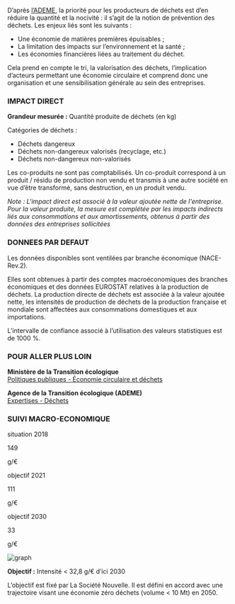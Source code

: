 D’après [l’ADEME](https://grand-est.ademe.fr/expertises/dechets/reduction-de-la-production-de-dechets-en-entreprise/enjeux), la priorité pour les producteurs de déchets est d’en réduire la quantité et la nocivité : il s’agit de la notion de prévention des déchets.
Les enjeux liés sont les suivants :
* Une économie de matières premières épuisables ;
* La limitation des impacts sur l’environnement et la santé ;
* Les économies financières liées au traitement du déchet.

Cela prend en compte le tri, la valorisation des déchets, l’implication d’acteurs permettant une économie circulaire et comprend donc une organisation et une sensibilisation générale au sein des entreprises.


### IMPACT DIRECT

**Grandeur mesurée :** Quantité produite de déchets (en kg)

Catégories de déchets :
* Déchets dangereux
* Déchets non-dangereux valorisés (recyclage, etc.)
* Déchets non-dangereux non-valorisés

Les co-produits ne sont pas comptabilisés. Un co-produit correspond à un produit / résidu de production non vendu et transmis à une autre société en vue d’être transformé, sans destruction, en un produit vendu.

*Note : L'impact direct est associé à la valeur ajoutée nette de l'entreprise. Pour la valeur produite, la mesure est complétée par les impacts indirects liés aux consommations et aux amortissements, obtenus à partir des données des entreprises sollicitées*

### DONNEES PAR DEFAUT

Les données disponibles sont ventilées par branche économique (NACE-Rev.2).

Elles sont obtenues à partir des comptes macroéconomiques des branches économiques et des données EUROSTAT relatives à la production de déchets. La production directe de déchets est associée à la valeur ajoutée nette, les intensités de production de déchets de la production française et mondiale sont affectées aux consommations domestiques et aux importations.

L’intervalle de confiance associé à l’utilisation des valeurs statistiques est de 1000 %.

### POUR ALLER PLUS LOIN

**Ministère de la Transition écologique**  
[Politiques publiques - Économie circulaire et déchets](https://www.ecologie.gouv.fr/politiques/economie-circulaire-et-dechets)

**Agence de la Transition écologique (ADEME)**  
[Expertises - Déchets](https://www.ademe.fr/expertises/dechets)

### SUIVI MACRO-ECONOMIQUE

<div class="references-blocks">
    <div id="block-1">
    <p id="titre-block">situation 2018</p>
    <p id="value-block">149</p>
    <p id="unit-block">g/€</p>
    </div>
    <div id="block-2">
    <p id="titre-block">objectif 2021</p>
    <p id="value-block">111</p>
    <p id="unit-block">g/€</p>
    </div>
    <div id="block-3">
    <p id="titre-block">objectif 2030</p>
    <p id="value-block">33</p>
    <p id="unit-block">g/€</p>
    </div>
</div>

<div id="graph">
    <img id="graph-img" src="/graphics/WAS_Graphe-fr.png" alt="graph"/>
</div>

**Objectif :** Intensité < 32,8 g/€ d’ici 2030

L’objectif est fixé par La Société Nouvelle. Il est défini en accord avec une trajectoire visant une économie zéro déchets (volume < 10 Mt) en 2050.